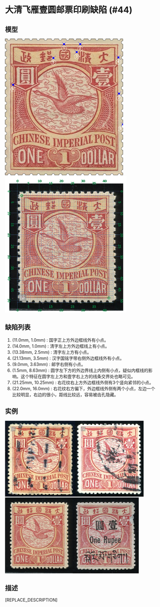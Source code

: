 # 大清飞雁壹圆邮票印刷缺陷 (#44)

## 模型
<img src="model.png" height=450/> <img src="sampling.png" height=450/>

## 缺陷列表
1. (11.0mm, 1.0mm) :  国字正上方外边框线外有小点。
1. (14.0mm, 1.0mm) :  清字左上方外边框线上有小点。
1. (13.38mm, 2.5mm) :  清字左上方有小点。
1. (21.13mm, 3.5mm) :  汉字国铭字带右侧外边框线外有小点。
1. (9.0mm, 3.63mm) :  邮字右侧有小点。
1. (1.5mm, 8.63mm) :  圆字左下方的外边界线上内侧有小点，疑似内框线的影响。这个特征在圆字左上方和壹字右上方的线条交界处也略可见。
1. (21.25mm, 10.25mm) :  右花纹右上方外边框线外侧有3个竖向紧邻的小点。
1. (22.0mm, 16.0mm) :  右花纹右方偏下，外边框线外侧有两个小点，左边一个比较明显，右边的很小，距线比较远，容易被齿孔隐藏。


## 实例
<img src="2012-05-27_00060143006A.jpg" height=250/><img src="2013-08-19_00120792011A.jpg" height=250/><img src="2014-07-21_00146298020A.jpg" height=250/><img src="2014-08-17_00154000021A.jpg" height=250/>


## 描述
[REPLACE_DESCRIPTION]
